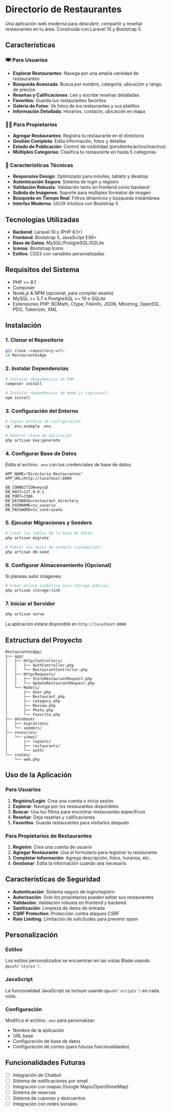 # Directorio de Restaurantes

Una aplicación web moderna para descubrir, compartir y reseñar restaurantes en tu área. Construida con Laravel 10 y Bootstrap 5.

## Características

### 🍽️ Para Usuarios
- **Explorar Restaurantes**: Navega por una amplia variedad de restaurantes
- **Búsqueda Avanzada**: Busca por nombre, categoría, ubicación y rango de precios
- **Reseñas y Calificaciones**: Lee y escribe reseñas detalladas
- **Favoritos**: Guarda tus restaurantes favoritos
- **Galería de Fotos**: Ve fotos de los restaurantes y sus platillos
- **Información Detallada**: Horarios, contacto, ubicación en mapa

### 👨‍💼 Para Propietarios
- **Agregar Restaurantes**: Registra tu restaurante en el directorio
- **Gestión Completa**: Edita información, fotos y detalles
- **Estado de Publicación**: Control de visibilidad (pendiente/activo/inactivo)
- **Múltiples Categorías**: Clasifica tu restaurante en hasta 5 categorías

### 🔧 Características Técnicas
- **Responsive Design**: Optimizado para móviles, tablets y desktop
- **Autenticación Segura**: Sistema de login y registro
- **Validación Robusta**: Validación tanto en frontend como backend
- **Subida de Imágenes**: Soporte para múltiples formatos de imagen
- **Búsqueda en Tiempo Real**: Filtros dinámicos y búsqueda instantánea
- **Interfaz Moderna**: UI/UX intuitiva con Bootstrap 5

## Tecnologías Utilizadas

- **Backend**: Laravel 10.x (PHP 8.1+)
- **Frontend**: Bootstrap 5, JavaScript ES6+
- **Base de Datos**: MySQL/PostgreSQL/SQLite
- **Iconos**: Bootstrap Icons
- **Estilos**: CSS3 con variables personalizadas

## Requisitos del Sistema

- PHP >= 8.1
- Composer
- Node.js & NPM (opcional, para compilar assets)
- MySQL >= 5.7 o PostgreSQL >= 10 o SQLite
- Extensiones PHP: BCMath, Ctype, Fileinfo, JSON, Mbstring, OpenSSL, PDO, Tokenizer, XML

## Instalación

### 1. Clonar el Repositorio
```bash
git clone <repository-url>
cd RestaurantesApp
```

### 2. Instalar Dependencias
```bash
# Instalar dependencias de PHP
composer install

# Instalar dependencias de Node.js (opcional)
npm install
```

### 3. Configuración del Entorno
```bash
# Copiar archivo de configuración
cp .env.example .env

# Generar clave de aplicación
php artisan key:generate
```

### 4. Configurar Base de Datos
Edita el archivo `.env` con tus credenciales de base de datos:

```env
APP_NAME="Directorio Restaurantes"
APP_URL=http://localhost:8000

DB_CONNECTION=mysql
DB_HOST=127.0.0.1
DB_PORT=3306
DB_DATABASE=restaurant_directory
DB_USERNAME=tu_usuario
DB_PASSWORD=tu_contraseña
```

### 5. Ejecutar Migraciones y Seeders
```bash
# Crear las tablas de la base de datos
php artisan migrate

# Poblar con datos de ejemplo (categorías)
php artisan db:seed
```

### 6. Configurar Almacenamiento (Opcional)
Si planeas subir imágenes:

```bash
# Crear enlace simbólico para storage público
php artisan storage:link
```

### 7. Iniciar el Servidor
```bash
php artisan serve
```

La aplicación estará disponible en `http://localhost:8000`

## Estructura del Proyecto

```
RestaurantesApp/
├── app/
│   ├── Http/Controllers/
│   │   ├── AuthController.php
│   │   └── RestaurantController.php
│   ├── Http/Requests/
│   │   ├── StoreRestaurantRequest.php
│   │   └── UpdateRestaurantRequest.php
│   └── Models/
│       ├── User.php
│       ├── Restaurant.php
│       ├── Category.php
│       ├── Review.php
│       ├── Photo.php
│       └── Favorite.php
├── database/
│   ├── migrations/
│   └── seeders/
├── resources/
│   └── views/
│       ├── layouts/
│       ├── restaurants/
│       └── auth/
└── routes/
    └── web.php
```

## Uso de la Aplicación

### Para Usuarios

1. **Registro/Login**: Crea una cuenta o inicia sesión
2. **Explorar**: Navega por los restaurantes disponibles
3. **Buscar**: Usa los filtros para encontrar restaurantes específicos
4. **Reseñar**: Deja reseñas y calificaciones
5. **Favoritos**: Guarda restaurantes para visitarlos después

### Para Propietarios de Restaurantes

1. **Registro**: Crea una cuenta de usuario
2. **Agregar Restaurante**: Usa el formulario para registrar tu restaurante
3. **Completar Información**: Agrega descripción, fotos, horarios, etc.
4. **Gestionar**: Edita la información cuando sea necesario

## Características de Seguridad

- **Autenticación**: Sistema seguro de login/registro
- **Autorización**: Solo los propietarios pueden editar sus restaurantes
- **Validación**: Validación robusta en frontend y backend
- **Sanitización**: Limpieza de datos de entrada
- **CSRF Protection**: Protección contra ataques CSRF
- **Rate Limiting**: Limitación de solicitudes para prevenir spam

## Personalización

### Estilos
Los estilos personalizados se encuentran en las vistas Blade usando `@push('styles')`.

### JavaScript
La funcionalidad JavaScript se incluye usando `@push('scripts')` en cada vista.

### Configuración
Modifica el archivo `.env` para personalizar:
- Nombre de la aplicación
- URL base
- Configuración de base de datos
- Configuración de correo (para futuras funcionalidades)

## Funcionalidades Futuras

- [ ] Integración de Chatbot
- [ ] Sistema de notificaciones por email
- [ ] Integración con mapas (Google Maps/OpenStreetMap)
- [ ] Sistema de reservas
- [ ] Sistema de cupones y descuentos
- [ ] Integración con redes sociales
